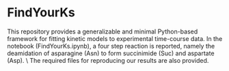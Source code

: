 # FindYourKs
This repository provides a generalizable and minimal Python-based framework for fitting kinetic models to experimental time-course data. In the notebook (FindYourKs.ipynb), a four step reaction is reported, namely the deamidation of asparagine (Asn) to form succinimide (Suc) and aspartate (Asp). \\
The required files for reproducing our results are also provided.
